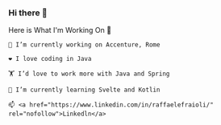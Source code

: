 ### Hi there 👋


Here is What I'm Working On 👋

    🔭 I’m currently working on Accenture, Rome

    ❤️ I love coding in Java

    🏋️ I’d love to work more with Java and Spring

    🌱 I’m currently learning Svelte and Kotlin

    📫 <a href="https://www.linkedin.com/in/raffaelefraioli/" rel="nofollow">Linkedln</a>



